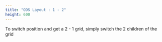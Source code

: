 ```yaml
---
title: "ODS Layout : 1 - 2"
height: 600
---
```


To switch position and get a 2 - 1 grid, simply switch the 2 children of the grid
